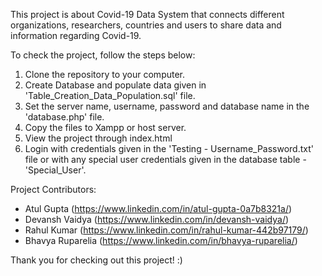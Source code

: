 This project is about Covid-19 Data System that connects different organizations, researchers, countries and users to share data and information regarding Covid-19.

To check the project, follow the steps below:
1. Clone the repository to your computer.
2. Create Database and populate data given in 'Table_Creation_Data_Population.sql' file.
3. Set the server name, username, password and database name in the 'database.php' file.
4. Copy the files to Xampp or host server.
5. View the project through index.html
6. Login with credentials given in the 'Testing - Username_Password.txt' file or with any special user credentials given in the database table - 'Special_User'.

Project Contributors:
- Atul Gupta (https://www.linkedin.com/in/atul-gupta-0a7b8321a/)
- Devansh Vaidya (https://www.linkedin.com/in/devansh-vaidya/)
- Rahul Kumar (https://www.linkedin.com/in/rahul-kumar-442b97179/)
- Bhavya Ruparelia (https://www.linkedin.com/in/bhavya-ruparelia/)


Thank you for checking out this project! :)
